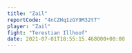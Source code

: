```yaml
---
title: "Zail"
reportCode: "4nCZHq1zGY9M32tT"
player: "Zail"
fight: "Terestian Illhoof"
date: 2021-07-01T18:55:15.468000+00:00
---
```

